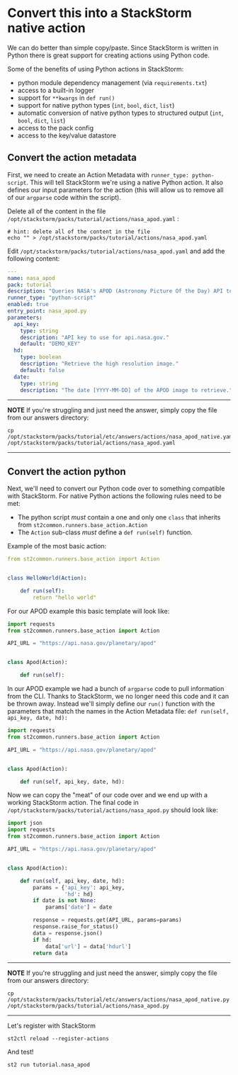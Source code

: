 # Convert this into a StackStorm native action

We can do better than simple copy/paste.
Since StackStorm is written in Python there is great support for creating actions
using Python code. 

Some of the benefits of using Python actions in StackStorm:

* python module dependency management (via `requirements.txt`)
* access to a built-in logger
* support for `**kwargs` in `def run()`
* support for native python types (`int`, `bool`, `dict`, `list`)
* automatic conversion of native python types to structured output (`int`, `bool`, `dict`, `list`)
* access to the pack config
* access to the key/value datastore

## Convert the action metadata

First, we need to create an Action Metadata with `runner_type: python-script`. 
This will tell StackStorm we're using a native Python action. It also defines our input
parameters for the action (this will allow us to remove all of our `argparse` code within
the script).

Delete all of the content in the file `/opt/stackstorm/packs/tutorial/actions/nasa_apod.yaml` :

```shell
# hint: delete all of the content in the file
echo "" > /opt/stackstorm/packs/tutorial/actions/nasa_apod.yaml
```

Edit `/opt/stackstorm/packs/tutorial/actions/nasa_apod.yaml` and add the following content:

``` yaml
---
name: nasa_apod
pack: tutorial
description: "Queries NASA's APOD (Astronomy Picture Of the Day) API to get the link to the picture of the day."
runner_type: "python-script"
enabled: true
entry_point: nasa_apod.py
parameters:
  api_key:
    type: string
    description: "API key to use for api.nasa.gov."
    default: "DEMO_KEY"
  hd:
    type: boolean
    description: "Retrieve the high resolution image."
    default: false
  date:
    type: string
    description: "The date [YYYY-MM-DD] of the APOD image to retrieve."
```
-----------
**NOTE** 
If you're struggling and just need the answer, simply copy the file from our
answers directory:
```shell
cp /opt/stackstorm/packs/tutorial/etc/answers/actions/nasa_apod_native.yaml /opt/stackstorm/packs/tutorial/actions/nasa_apod.yaml
```
-----------

## Convert the action python

Next, we'll need to convert our Python code over to something compatible
with StackStorm. For native Python actions the following rules need to be met:

* The python script *must* contain a one and only one `class` that inherits from `st2common.runners.base_action.Action`
* The `Action` sub-class *must* define a `def run(self)` function.

Example of the most basic action:

``` yaml
from st2common.runners.base_action import Action


class HelloWorld(Action):

    def run(self):
        return "hello world"
```

For our APOD example this basic template will look like:

``` python
import requests
from st2common.runners.base_action import Action

API_URL = "https://api.nasa.gov/planetary/apod"


class Apod(Action):

    def run(self):
```

In our APOD example we had a bunch of `argparse` code to pull information from the CLI.
Thanks to StackStorm, we no longer need this code and it can be thrown away.
Instead we'll simply define our `run()` function with the parameters that match
the names in the Action Metadata file: `def run(self, api_key, date, hd):`

``` python
import requests
from st2common.runners.base_action import Action

API_URL = "https://api.nasa.gov/planetary/apod"


class Apod(Action):

    def run(self, api_key, date, hd):
```

Now we can copy the "meat" of our code over and we end up with a working
StackStorm action. The final code in `/opt/stackstorm/packs/tutorial/actions/nasa_apod.py` 
should look like: 

``` python
import json
import requests
from st2common.runners.base_action import Action

API_URL = "https://api.nasa.gov/planetary/apod"


class Apod(Action):

    def run(self, api_key, date, hd):
        params = {'api_key': api_key,
                  'hd': hd}
        if date is not None:
            params['date'] = date

        response = requests.get(API_URL, params=params)
        response.raise_for_status()
        data = response.json()
        if hd:
            data['url'] = data['hdurl']
        return data
```

-----------
**NOTE** 
If you're struggling and just need the answer, simply copy the file from our
answers directory:
```shell
cp /opt/stackstorm/packs/tutorial/etc/answers/actions/nasa_apod_native.py /opt/stackstorm/packs/tutorial/actions/nasa_apod.py
```
-----------

Let's register with StackStorm

``` shell
st2ctl reload --register-actions
```

And test!

``` shell
st2 run tutorial.nasa_apod
```

